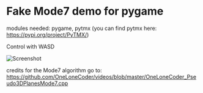 # Fake Mode7 demo for pygame

modules needed: pygame, pytmx (you can find pytmx here: https://pypi.org/project/PyTMX/)

Control with WASD

![Screenshot](https://i.imgur.com/xZhEtu7.png "Screenshot1")


credits for the Mode7 algorithm go to:
https://github.com/OneLoneCoder/videos/blob/master/OneLoneCoder_Pseudo3DPlanesMode7.cpp

